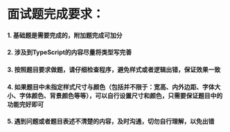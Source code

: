 # 面试题完成要求：

#### 1. 基础题是需要完成的，附加题完成可加分
#### 2. 涉及到TypeScript的内容尽量将类型写完善
#### 3. 按照题目要求做题，请仔细检查程序，避免样式或者逻辑出错，保证效果一致
#### 4. 如果题目中未指定样式尺寸与颜色（包括并不限于：宽高、内外边距、字体大小、字体颜色、背景颜色等等），可以自行设置尺寸和颜色，只需要保证题目中的功能完好即可
#### 5. **遇到问题或者题目表述不清楚的内容，及时沟通，切勿自行理解，以免出错**



